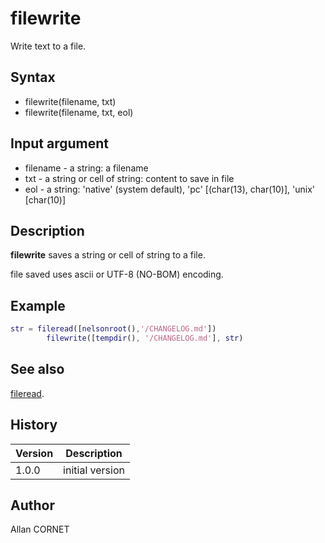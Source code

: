 

# filewrite

Write text to a file.

## Syntax

- filewrite(filename, txt)
- filewrite(filename, txt, eol)

## Input argument

 - filename - a string: a filename
 - txt - a string or cell of string: content to save in file
 - eol - a string: 'native' (system default), 'pc' [(char(13), char(10)], 'unix' [char(10)]

## Description


  <p><b>filewrite</b> saves a string or cell of string to a file.</p>
  <p>file saved uses ascii or UTF-8 (NO-BOM) encoding.</p>


## Example

```matlab
str = fileread([nelsonroot(),'/CHANGELOG.md'])
    	filewrite([tempdir(), '/CHANGELOG.md'], str)
```

## See also

[fileread](fileread.md).
## History

|Version|Description|
|------|------|
|1.0.0|initial version|


## Author

Allan CORNET



